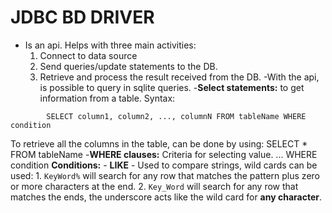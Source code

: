 # JDBC BD DRIVER

- Is an api. Helps with three main activities:
	1. Connect to data source
	2. Send queries/update statements to the DB.
	3. Retrieve and process the result received from the DB.
-With the api, is possible to query in sqlite queries.
-**Select statements:** to get information from a table. Syntax:
```
		SELECT column1, column2, ..., columnN FROM tableName WHERE condition
```
To retrieve all the columns in the table, can be done by using:
			SELECT * FROM tableName
-**WHERE clauses:**  Criteria for selecting value.
		... WHERE condition
	**Conditions:**
	- **LIKE** - Used to compare strings, wild cards can be used:
		1. `KeyWord%` will search for any row that matches the pattern plus zero or more characters at the end.
		2. `Key_Word` will search for any row that matches the ends, the underscore acts like the wild card for **any character**.
